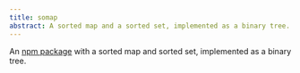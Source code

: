 ```yaml
---
title: somap
abstract: A sorted map and a sorted set, implemented as a binary tree.
---
```

An [npm package](https://www.npmjs.com/package/somap) with a sorted map and sorted set, implemented as a binary tree. 


